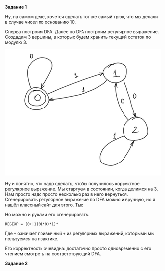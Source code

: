 **Задание 1**

Ну, на самом деле, хочется сделать тот же самый трюк, что мы делали в случае чисел по основанию 10.

Сперва построим DFA. Далее по DFA построим регулярное выражение. Создадим 3 вершины, в которых будем хранить текущий остаток по модулю 3.

![Пикча DFA](./task1sol.jpg)

Ну и понятно, что надо сделать, чтобы получилось корректное регулярное выражение. Мы стартуем в состоянии, когда делимся на 3. 
Нам просто надо просто несколько раз в него вернуться. Сгенерировать регулярное выражение по DFA можно и вручную, но я нашёл классный сайт для этого. [Тык](http://ivanzuzak.info/noam/webapps/fsm2regex/)

Но можно и руками его сгенерировать.

``REGEXP = (0+|1(01*0)*1)*``

Где `+` означает привычный `+` из регулярных выражений, которыми мы пользуемся на практике.

Его корректность очевидна: достаточно просто одновременно с его чтением смотреть на соответствующий DFA.

**Задание 2**


